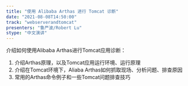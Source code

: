 ```yaml
---
title: "使用 Alibaba Arthas 进行 Tomcat 诊断"
date: "2021-08-08T14:50:00" 
track: "webserverandtomcat"
presenters: "鲁严波/Robert Lu"
stype: "中文演讲"
---
```

介绍如何使用Alibaba Arthas进行Tomcat应用诊断：
 1. 介绍Arthas原理，以及Tomcat应用运行环境、运行原理
 2. 介绍在Tomcat环境下，Aliaba Arthas如何抓取现场、分析问题、排查原因
 3. 常用的Arthas命令例子和一些Tomcat问题排查技巧